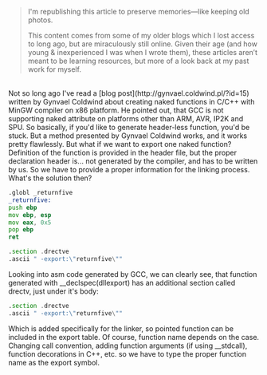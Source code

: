 [//]: # (TITLE: DLLExport with naked functions)
[//]: # (DESCRIPTION: Creating naked functions in C/C++ with MinGW on x86.)
[//]: # (DATE: 2013-07-20)
[//]: # (TAGS: reverse engineering, c, cpp, c++, naked functions, good old times)

> I'm republishing this article to preserve memories—like keeping old photos.
>
> This content comes from some of my older blogs which I lost access to long
> ago, but are miraculously still online. Given their age (and how young &
> inexperienced I was when I wrote them), these articles aren’t meant to be
> learning resources, but more of a look back at my past work for myself.

<br/>
Not so long ago I've read a [blog post](http://gynvael.coldwind.pl/?id=15) written by Gynvael Coldwind about creating
naked functions in C/C++ with MinGW compiler on x86 platform. He pointed out, that GCC is not supporting naked attribute
on platforms other than ARM, AVR, IP2K and SPU. So basically, if you'd like to generate header-less function, you'd be
stuck. But a method presented by Gynvael Coldwind works, and it works pretty flawlessly.  But what if we want to export
one naked function? Definition of the function is provided in the header file, but the proper declaration header is...
not generated by the compiler, and has to be written by us. So we have to provide a proper information for the linking
process. What's the solution then?

```asm
.globl _returnfive
_returnfive:
push ebp
mov ebp, esp
mov eax, 0x5
pop ebp
ret

.section .drectve
.ascii " -export:\"returnfive\""
```

Looking into asm code generated by GCC, we can clearly see, that function generated with __declspec(dllexport) has an
additional section called drectv, just under it's body:

```asm
.section .drectve
.ascii " -export:\"returnfive\""
```

Which is added specifically for the linker, so pointed function can be included in the export table. Of course, function
name depends on the case. Changing call convention, adding function arguments (if using __stdcall), function decorations
in C++, etc. so we have to type the proper function name as the export symbol.
